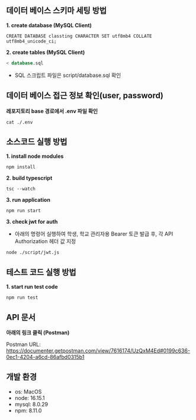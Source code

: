 ## 데이터 베이스 스키마 세팅 방법

**1. create database (MySQL Client)**

```mysql
CREATE DATABASE classting CHARACTER SET utf8mb4 COLLATE utf8mb4_unicode_ci;
```

**2. create tables (MySQL Client)**

```sql
< database.sql
```

- SQL 스크립트 파일은 script/database.sql 확인

## 데이터 베이스 접근 정보 확인(user, password)

**레포지토리 base 경로에서 .env 파일 확인**

```shell
cat ./.env
```


## 소스코드 실행 방법

**1. install node modules**

```shell
npm install
```

**2. build typescript**

```shell
tsc --watch
```

**3. run application**

```shell
npm run start
```

**3. check jwt for auth**

- 아래의 명령어 실행하여 학생, 학교 관리자용 Bearer 토큰 발급 후, 각 API Authorization 헤더 값 지정
```shell
node ./script/jwt.js
```


## 테스트 코드 실행 방법

**1. start run test code**

```shell
npm run test
```


## API 문서

**아래의 링크 클릭 (Postman)**


Postman URL: https://documenter.getpostman.com/view/7616174/UzQxM4Ed#0199c636-0ec1-4204-a6cd-86afbd0315b1



## 개발 환경

- os: MacOS
- node: 16.15.1
- mysql: 8.0.29
- npm: 8.11.0